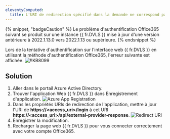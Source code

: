 ```yaml
---
eleventyComputed:
  title: L'URI de redirection spécifié dans la demande ne correspond pas à l'URI de redirection configuré pour l'application
---
```

{% snippet, "badgeCaution" %}
Le problème d'authentification Office365 suivant se produit sur une instance {{ fr.DVLS }} mise à jour d'une version antérieure à 2022.1.13.0 vers 2022.1.13 ou supérieure.
{% endsnippet %}

Lors de la tentative d'authentification sur l'interface web {{ fr.DVLS }} en utilisant la méthode d'authentification Office365, l'erreur suivante est affichée.
![!!KB8099](https://cdnweb.devolutions.net/docs/docs_en_kb_KB8099.png)

## Solution

1. Aller dans le portail Azure Active Directory.
1. Trouver l'application Web {{ fr.DVLS }} dans Enregistrement d'application.
![Azure App Registration](https://cdnweb.devolutions.net/docs/docs_en_kb_KB8100.png)
1. Dans les propriétés URIs de redirection de l'application, mettre à jour l'URI de **https://<access_uri>/login** à cet URI **https://<access_uri>/api/external-provider-response**.
![Redirect URI](https://cdnweb.devolutions.net/docs/docs_en_kb_KB8101.png)
1. Enregistrer la modification.
1. Recharger la page web {{ fr.DVLS }} pour vous connecter correctement avec votre compte Office365.
